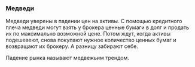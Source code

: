 ### Медведи
Медведи уверены в падении цен на активы. С помощью кредитного плеча медведи могут взять у брокера ценные бумаги в долг и продать их по максимально возможной цене. Потом ждут, когда активы подешевеют, снова покупают нужное количество ценных бумаг и возвращают их брокеру. А разницу забирают себе.

Падение рынка называют медвежьим трендом.